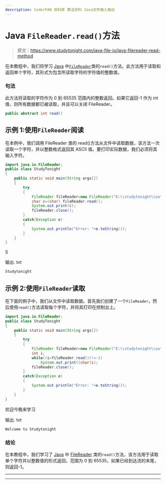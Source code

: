 ```yaml
---
description: CoderFAN 资料库 算法资料 Java文件输入输出
---
```


# Java `FileReader.read()`方法

> 原文：<https://www.studytonight.com/java-file-io/java-filereader-read-method>

在本教程中，我们将学习 [Java](https://www.studytonight.com/java/) 中[`FileReader`](https://www.studytonight.com/java-file-io/java-filereader-class)类的`read()`方法。此方法用于读取和返回单个字符，其形式为包含所读取字符的字符值的整数值。

### 句法

此方法将读取的字符作为 0 到 65535 范围内的整数返回。如果它返回-1 作为 int 值，则所有数据都已被读取，并且可以关闭 FileReader。

```java
public abstract int read()
```

## 示例 1:使用`FileReader`阅读

在本例中，我们调用 FileReader 类的 read()方法从文件中读取数据，该方法一次读取一个字符，并以整数格式返回其 ASCII 值。要打印实际数据，我们必须将其输入字符。

```java
import java.io.FileReader;
public class StudyTonight 
{
	public static void main(String args[])
	{
		try
		{   		
			FileReader fileReader=new FileReader("E:\\studytonight\\output.txt");    
			char c=(char) fileReader.read();
			System.out.print(c);    
			fileReader.close();    
		}
		catch(Exception e)
		{
			System.out.println("Error: "+e.toString());
		}
	}
}
```

S

输出. txt

```java
Studytonight
```

## 示例 2:使用`FileReader`读取

在下面的例子中，我们从文件中读取数据。首先我们创建了一个`FileReader`，然后使用`read()`方法读取每个字符，并将其打印在控制台上。

```java
import java.io.FileReader;
public class StudyTonight 
{
	public static void main(String args[])
	{
		try
		{   		
			FileReader fileReader=new FileReader("E:\\studytonight\\output.txt");    
			int i;    
			while((i=fileReader.read())!=-1)    
				System.out.print((char)i);    
			fileReader.close();    
		}
		catch(Exception e)
		{
			System.out.println("Error: "+e.toString());
		}
	}
}
```

欢迎今晚来学习

输出. txt

```java
Welcome to Studytonight
```

### 结论

在本教程中，我们学习了 [Java](https://www.studytonight.com/java/) 中 [FileReader](https://www.studytonight.com/java-file-io/java-filereader-class) 类的`read()`方法，该方法用于读取单个字符并以整数值的形式返回，范围为 0 到 65535，如果已经到达流的末尾，则返回-1。

* * *

* * *